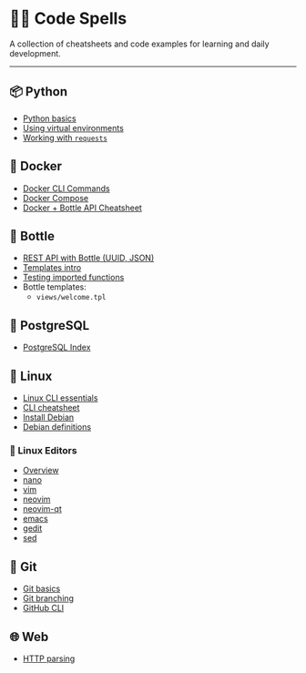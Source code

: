 # 🧙‍♀️ Code Spells

A collection of cheatsheets and code examples for learning and daily development.

---

## 📦 Python
- [Python basics](./python/basics.md)
- [Using virtual environments](./python/env.md)
- [Working with `requests`](./python/requests.md)

## 🐳 Docker
- [Docker CLI Commands](./docker/commands.md)
- [Docker Compose](./docker/compose.md)
- [Docker + Bottle API Cheatsheet](./docker/docker_bottle_api_cheatsheet.md)

## 🍶 Bottle
- [REST API with Bottle (UUID, JSON)](./bottle/rest_api_server.py)
- [Templates intro](./bottle/templates_intro.md)
- [Testing imported functions](./bottle/testing_modules.md)
- Bottle templates:
  - `views/welcome.tpl`

## 🐘 PostgreSQL
- [PostgreSQL Index](./postgresql/index.md)

## 🧰 Linux
- [Linux CLI essentials](./linux/linux_cli.md)
- [CLI cheatsheet](./linux/cli-cheatsheet.md)
- [Install Debian](./linux/install_debian.md)
- [Debian definitions](./linux/debian_definitions.md)

### 📝 Linux Editors
- [Overview](./linux/editors/editors.md)
- [nano](./linux/editors/nano.md)
- [vim](./linux/editors/vim.md)
- [neovim](./linux/editors/neovim.md)
- [neovim-qt](./linux/editors/neovim-qt.md)
- [emacs](./linux/editors/emacs.md)
- [gedit](./linux/editors/gedit.md)
- [sed](./linux/editors/sed.md)

## 🔧 Git
- [Git basics](./git/basics.md)
- [Git branching](./git/branching.md)
- [GitHub CLI](./git/github-cli.md)

## 🌐 Web
- [HTTP parsing](./web/http.md)

